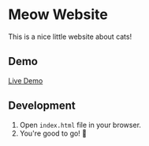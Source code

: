 # Meow Website

This is a nice little website about cats!

## Demo

[Live Demo](https://stplva.github.io/meow/)

## Development

1. Open `index.html` file in your browser.
2. You're good to go! 🎉
